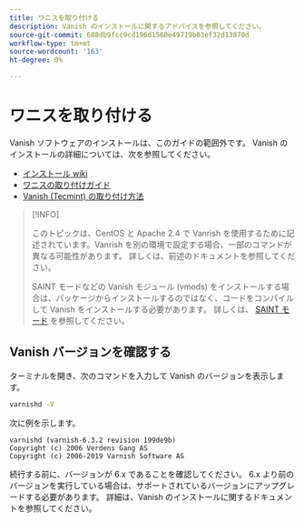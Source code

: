 ```yaml
---
title: ワニスを取り付ける
description: Vanish のインストールに関するアドバイスを参照してください。
source-git-commit: 688db9fcc9cd196d1560e49719b03ef32d13870d
workflow-type: tm+mt
source-wordcount: '163'
ht-degree: 0%

---
```



# ワニスを取り付ける

Vanish ソフトウェアのインストールは、このガイドの範囲外です。 Vanish のインストールの詳細については、次を参照してください。

- [インストール wiki](http://wiki.mikejung.biz/Varnish)
- [ワニスの取り付けガイド](https://www.varnish-cache.org/docs)
- [Vanish (Tecmint) の取り付け方法](http://www.tecmint.com/install-varnish-cache-web-accelerator)

>[!INFO]
>
>このトピックは、CentOS と Apache 2.4 で Vanrish を使用するために記述されています。Vanrish を別の環境で設定する場合、一部のコマンドが異なる可能性があります。 詳しくは、前述のドキュメントを参照してください。
>
>SAINT モードなどの Vanish モジュール (vmods) をインストールする場合は、パッケージからインストールするのではなく、コードをコンパイルして Vanish をインストールする必要があります。 詳しくは、 [SAINT モード](config-varnish-advanced.md#saint-mode) を参照してください。

## Vanish バージョンを確認する

ターミナルを開き、次のコマンドを入力して Vanish のバージョンを表示します。

```bash
varnishd -V
```

次に例を示します。

```terminal
varnishd (varnish-6.3.2 revision 199de9b)
Copyright (c) 2006 Verdens Gang AS
Copyright (c) 2006-2019 Varnish Software AS
```

続行する前に、バージョンが 6.x であることを確認してください。 6.x より前のバージョンを実行している場合は、サポートされているバージョンにアップグレードする必要があります。 詳細は、Vanish のインストールに関するドキュメントを参照してください。
